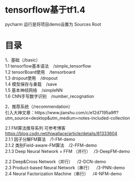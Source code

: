 tensorflow基于tf1.4
==
pycharm 运行是将项目demo设置为 Sources Root<br>

目录
==
<p>
1、基础（/basic）<br>
1.1 tensorflow基本语法 &ensp;	 /simple_tensorflow<br>
1.2 tensorBoard使用  &ensp;	/tensorboard<br>
1.3 dropout使用 &ensp;	/dropout<br>
1.4 模型保存与重载 &ensp;	/save<br>
1.5 基本神经网络 &ensp;	/simpleNN<br>
1.6 CNN手写数字识别 &ensp;	/number_recognation<br>
</p>
<p>
2、推荐系统（/recommendation）<br>
引入大神文章：https://www.jianshu.com/c/e12d7195a9ff?utm_source=desktop&utm_medium=notes-included-collection <br>

2.1 FM算法推导系列 可参考博客 https://blog.csdn.net/hiwallace/article/details/81333604 <br>
2.1.1 因子分解FM算法 &ensp;	 /1-FM-demo<br>
2.1.2 类别Field-aware-FM算法 &ensp;	 /2-FFM-demo<br>
2.1.3 Deep Neural Network + FFM （并行）&ensp;	 /3-DeepFM-demo<br>  

2.2  Deep&Cross Network（并行） &ensp;	 /2-DCN-demo<br> 
2.3  Product-based Neural Network（串行） &ensp;	 /3-PNN-demo<br>
2.4  Neural Factorization Machine（串行）  &ensp;	 /4-NFM-demo<br>
</p>